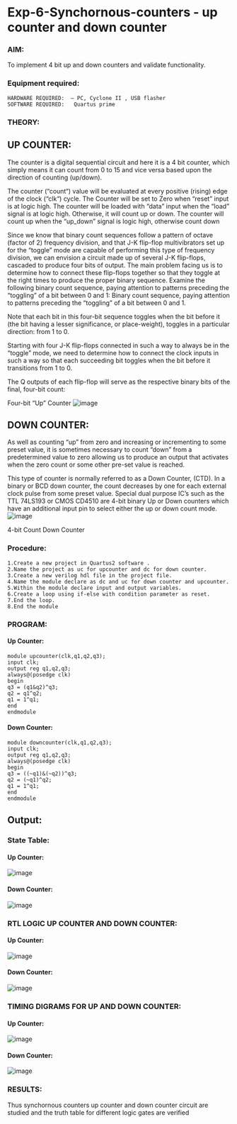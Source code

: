 # Exp-6-Synchornous-counters - up counter and down counter 
### AIM: 
To implement 4 bit up and down counters and validate  functionality.
### Equipment required:
~~~
HARDWARE REQUIRED:  – PC, Cyclone II , USB flasher
SOFTWARE REQUIRED:   Quartus prime
~~~
### THEORY: 

## UP COUNTER: 
The counter is a digital sequential circuit and here it is a 4 bit counter, which simply means it can count from 0 to 15 and vice versa based upon the direction of counting (up/down). 

The counter (“count“) value will be evaluated at every positive (rising) edge of the clock (“clk“) cycle.
The Counter will be set to Zero when “reset” input is at logic high.
The counter will be loaded with “data” input when the “load” signal is at logic high. Otherwise, it will count up or down.
The counter will count up when the “up_down” signal is logic high, otherwise count down

Since we know that binary count sequences follow a pattern of octave (factor of 2) frequency division, and that J-K flip-flop multivibrators set up for the “toggle” mode are capable of performing this type of frequency division, we can envision a circuit made up of several J-K flip-flops, cascaded to produce four bits of output.
The main problem facing us is to determine how to connect these flip-flops together so that they toggle at the right times to produce the proper binary sequence.
Examine the following binary count sequence, paying attention to patterns preceding the “toggling” of a bit between 0 and 1:
Binary count sequence, paying attention to patterns preceding the “toggling” of a bit between 0 and 1.

Note that each bit in this four-bit sequence toggles when the bit before it (the bit having a lesser significance, or place-weight), toggles in a particular direction: from 1 to 0.



 
 

Starting with four J-K flip-flops connected in such a way to always be in the “toggle” mode, we need to determine how to connect the clock inputs in such a way so that each succeeding bit toggles when the bit before it transitions from 1 to 0.

The Q outputs of each flip-flop will serve as the respective binary bits of the final, four-bit count:

 
 

Four-bit “Up” Counter
![image](https://user-images.githubusercontent.com/36288975/169644758-b2f4339d-9532-40c5-af40-8f4f8c942e2c.png)



## DOWN COUNTER: 

As well as counting “up” from zero and increasing or incrementing to some preset value, it is sometimes necessary to count “down” from a predetermined value to zero allowing us to produce an output that activates when the zero count or some other pre-set value is reached.

This type of counter is normally referred to as a Down Counter, (CTD). In a binary or BCD down counter, the count decreases by one for each external clock pulse from some preset value. Special dual purpose IC’s such as the TTL 74LS193 or CMOS CD4510 are 4-bit binary Up or Down counters which have an additional input pin to select either the up or down count mode.
![image](https://user-images.githubusercontent.com/36288975/169644844-1a14e123-7228-4ed8-81a9-eb937dff4ac8.png)


4-bit Count Down Counter
### Procedure:
~~~
1.Create a new project in Quartus2 software .
2.Name the project as uc for upcounter and dc for down counter.
3.Create a new verilog hdl file in the project file.
4.Name the module declare as dc and uc for down counter and upcounter.
5.Within the module declare input and output variables.
6.Create a loop using if-else with condition parameter as reset.
7.End the loop.
8.End the module
~~~
### PROGRAM: 
#### Up Counter:
~~~
module upcounter(clk,q1,q2,q3);
input clk;
output reg q1,q2,q3;
always@(posedge clk)
begin
q3 = (q1&q2)^q3;
q2 = q1^q2;
q1 = 1^q1;
end
endmodule
~~~

#### Down Counter:
~~~
module downcounter(clk,q1,q2,q3);
input clk;
output reg q1,q2,q3;
always@(posedge clk)
begin
q3 = ((~q1)&(~q2))^q3;
q2 = (~q1)^q2;
q1 = 1^q1;
end
endmodule
~~~

## Output:

### State Table:

#### Up Counter:
![image](https://github.com/ganesh10082006/Exp-7-Synchornous-counters-/assets/151981672/c7b13ec0-6a15-4e2d-9b34-8fca02c901c9)


#### Down Counter:
![image](https://github.com/ganesh10082006/Exp-7-Synchornous-counters-/assets/151981672/58297a1b-3049-4c48-9cdb-fc1c21e91470)

### RTL LOGIC UP COUNTER AND DOWN COUNTER:  

#### Up Counter:
![image](https://github.com/ganesh10082006/Exp-7-Synchornous-counters-/assets/151981672/78b09bf7-5599-4b99-9790-2472273b3d8a)

#### Down Counter:
![image](https://github.com/ganesh10082006/Exp-7-Synchornous-counters-/assets/151981672/12f70628-83a2-47ab-82ec-5b91b1173f98)


### TIMING DIGRAMS FOR UP AND DOWN COUNTER:  

#### Up Counter:
![image](https://github.com/ganesh10082006/Exp-7-Synchornous-counters-/assets/151981672/73c048c0-3c79-484e-9e37-983ac4af2af1)

#### Down Counter:
![image](https://github.com/ganesh10082006/Exp-7-Synchornous-counters-/assets/151981672/5dd82d5f-bc86-4eab-a475-5ab5da3f54e6)


### RESULTS: 
Thus synchornous counters up counter and down counter circuit are studied and the truth table for different logic gates are 
verified                                                                                                                                                                                                                                                                                                                                                                                                                                                                                 
